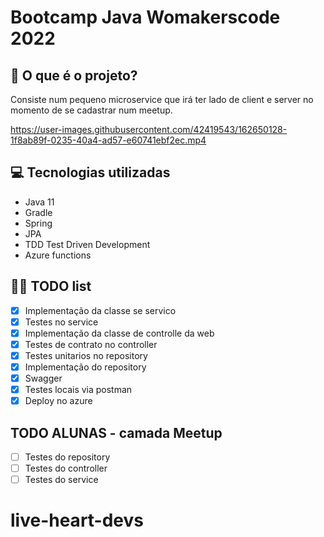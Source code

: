 # Bootcamp Java Womakerscode 2022

## 🤔 O que é o projeto?

Consiste num pequeno microservice que irá ter lado de client e server no momento de se cadastrar num meetup.


https://user-images.githubusercontent.com/42419543/162650128-1f8ab89f-0235-40a4-ad57-e60741ebf2ec.mp4

## 💻 Tecnologias utilizadas

- Java 11
- Gradle
- Spring
- JPA
- TDD Test Driven Development
- Azure functions

## 👩‍💻 TODO list
- [X] Implementação da classe se servico
- [X] Testes no service
- [X] Implementação da classe de controlle da web
- [X] Testes de contrato no controller
- [X] Testes unitarios no repository
- [X] Implementação do repository
- [X] Swagger
- [X] Testes locais via postman
- [X] Deploy no azure

## TODO ALUNAS - camada Meetup

- [ ] Testes do repository
- [ ] Testes do controller
- [ ] Testes do service
# live-heart-devs
